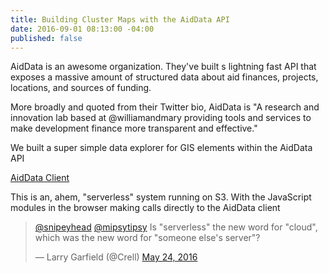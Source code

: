 ```yaml
---
title: Building Cluster Maps with the AidData API
date: 2016-09-01 08:13:00 -04:00
published: false
---
```


AidData is an awesome organization. They've built s lightning fast API that exposes a massive amount of structured data about aid finances, projects, locations, and sources of funding.

More broadly and quoted from their Twitter bio, AidData is "A research and innovation lab based at @williamandmary providing tools and services to make development finance more transparent and effective." 

We built a super simple data explorer for GIS elements within the AidData API

<!--more-->

[AidData Client](http://aiddataclient.s3-website-us-east-1.amazonaws.com/)

This is an, ahem, "serverless" system running on S3. With the JavaScript modules in the browser making calls directly to the AidData client

<blockquote class="twitter-tweet" data-conversation="none" data-lang="en"><p lang="en" dir="ltr"><a href="https://twitter.com/snipeyhead">@snipeyhead</a> <a href="https://twitter.com/mipsytipsy">@mipsytipsy</a> Is &quot;serverless&quot; the new word for &quot;cloud&quot;, which was the new word for &quot;someone else&#39;s server&quot;?</p>&mdash; Larry Garfield (@Crell) <a href="https://twitter.com/Crell/status/735045319688359936">May 24, 2016</a></blockquote>
<script async src="//platform.twitter.com/widgets.js" charset="utf-8"></script>





